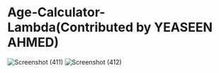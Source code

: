 # Age-Calculator-Lambda(Contributed by YEASEEN AHMED)
![Screenshot (411)](https://user-images.githubusercontent.com/92775489/150648678-fa6c511c-ec58-4e5c-b308-247965d7c20c.png)
![Screenshot (412)](https://user-images.githubusercontent.com/92775489/150648682-0e06a6e5-af63-47f6-82d5-cfdaa07f114a.png)


